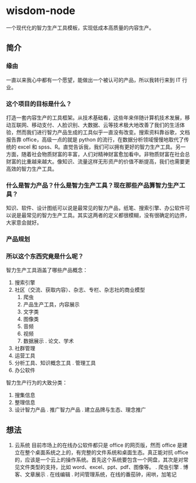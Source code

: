 # wisdom-node

一个现代化的智力生产工具模板，实现低成本高质量的内容生产。

## 简介

### 缘由

一直以来我心中都有一个愿望，能做出一个被认可的产品，所以我转行来到 IT 行业。

### 这个项目的目标是什么？

打造一套内容生产的工具框架。从技术基础看，这些年来伴随计算机技术发展，移动互联网、移动支付、人脸识别、大数据、云等技术极大地改善了我们的生活体验，然而我们进行智力产品生成的工具似乎一直没有改变。搜索资料靠谷歌，文档报告靠 office，高级一点的就是 python 的流行，在数据分析领域慢慢地取代了传统的 excel 和 spss、R。直觉告诉我，我们可以拥有更好的智力生产工具。另一方面，随着社会物质财富的丰富，人们对精神财富愈加看中。非物质财富在社会总财富的比重越来越大。像知识、流量这样无形资产的价值不断提高，我们也需要更高效的智力生产工具。

### 什么是智力产品？什么是智力生产工具？现在那些产品算智力生产工具？

知识、软件、设计图纸可以说是最常见的智力产品，纸笔、搜索引擎、办公软件可以说是最常见的智力生产工具。其实这两者的定义都很模糊，没有很确定的边界，大家意会就好。

### 产品规划

### 所以这个东西究竟是什么呢？

智力生产工具涵盖了哪些产品概念：

1. 搜索引擎
2. 社区（交流、获取内容）、杂志、专栏、杂志社的商业模型
   1. 爬虫
   2. 产品生产工具，内容展示
   3. 文字类
   2. 图像类
   3. 音频
   4. 视频
   5. 数据展示
      . 论文、学术
3. 社群管理
4. 运营工具
5. 分析工具、知识概念工具
   . 管理工具
6. 办公软件

智力生产行为的大致分类：

1. 搜集信息
2. 整理信息
3. 设计智力产品
   . 推广智力产品
   . 建立品牌与生态、理念推广

## 想法

1. 云系统
  目前市场上的在线办公软件都只是 office 的网页版，然而 office 是建立在整个桌面系统之上的，有完整的文件系统和桌面生态。真正能对抗 office 的，应该是一个云上的操作系统。首先这个系统要包含一个网盘，其次是对常见文件类型的支持，比如 word、excel、ppt、pdf、图像等。
   . 爬虫引擎
   . 博客、文章展示
   . 在线编辑
   . 时间管理系统，在线的番茄钟，闹哄，加笔记

